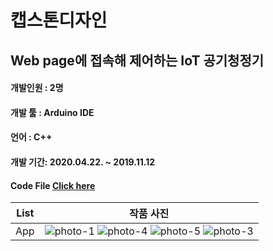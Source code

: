 # 캡스톤디자인

## Web page에 접속해 제어하는 IoT 공기청정기

#### 개발인원 : 2명

#### 개발 툴 : Arduino IDE

#### 언어 : C++

#### 개발 기간: 2020.04.22. ~ 2019.11.12

#### Code File [Click here](https://github.com/Won49/Arduino-Project/blob/master/project1_1.ino)

| List |                                                                                                                                                                                                                                작품 사진                                                                                                                                                                                                                                |
| :--: | :---------------------------------------------------------------------------------------------------------------------------------------------------------------------------------------------------------------------------------------------------------------------------------------------------------------------------------------------------------------------------------------------------------------------------------------------------------------------: |
| App  | ![photo-1](https://user-images.githubusercontent.com/46555489/119303964-814d1080-bca1-11eb-801c-8e077a003b81.jpg) ![photo-4](https://user-images.githubusercontent.com/46555489/119304100-bb1e1700-bca1-11eb-9a3a-fd6cfd2aee53.jpg) ![photo-5](https://user-images.githubusercontent.com/46555489/119304109-beb19e00-bca1-11eb-80bf-a92db6a4eb2c.jpg) ![photo-3](https://user-images.githubusercontent.com/46555489/119304119-c113f800-bca1-11eb-818a-8a483ca6cf5a.jpg) |
